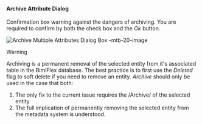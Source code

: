 #### Archive Attribute Dialog

Confirmation box warning against the dangers of archiving.  You are required to confirm by both the check box and the *Ok* button.

![Archive Multiple Attributes Dialog Box -mtb-20-image](images/bimlflex-app-dialog-archive-attribute-list.png "Archive Multiple Attributes Dialog Box")

>[!WARNING]
> Archiving is a permanent removal of the selected entity from it's associated table in the BimlFlex database.  The best practice is to first use the *Deleted* flag to soft delete if you need to remove an entity.  *Archive* should only be used in the case that both:
>
> 1. The only fix to the current issue requires the /Archive/ of the selected entity
> 2. The full implication of permanently removing the selected entity from the metadata system is understood.
> 
